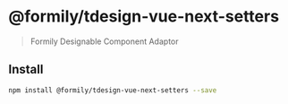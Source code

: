 # @formily/tdesign-vue-next-setters

> Formily Designable Component Adaptor

## Install

```bash
npm install @formily/tdesign-vue-next-setters --save
```
